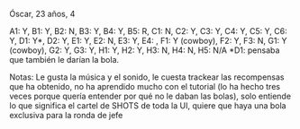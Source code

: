 Óscar, 23 años, 4

A1: Y, B1: Y, B2: N, B3: Y, B4: Y, B5: R, C1: N, C2: Y, C3: Y, C4: Y, C5: Y, C6: Y, D1: Y*, D2: Y, E1: Y, E2: N, E3: Y, E4: , F1: Y (cowboy), F2: Y, F3: N, G1: Y (cowboy), G2: Y, G3: Y, H1: Y, H2: Y, H3: N, H4: N, H5: N/A 
*D1: pensaba que también le darían la bola.

Notas: Le gusta la música y el sonido, le cuesta trackear las recompensas que ha obtenido, no ha aprendido mucho con el tutorial (lo ha hecho tres veces porque quería entender por qué no le daban las bolas), solo entiende lo que significa el cartel de SHOTS de toda la UI, quiere que haya una bola exclusiva para la ronda de jefe 
